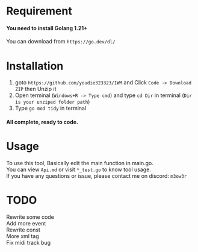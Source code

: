 # Requirement
#### You need to install Golang 1.21+  
You can download from `https://go.dev/dl/`
# Installation
1. goto `https://github.com/youdie323323/IWM` and Click `Code -> Download ZIP` then Unzip it
2. Open terminal (`Windows+R -> Type cmd`) and type `cd Dir` in terminal (`Dir is your unziped folder path`)
3. Type `go mod tidy` in terminal
#### All complete, ready to code.

# Usage
To use this tool, Basically edit the main function in main.go.  
You can view `Api.md` or visit `*_test.go` to know tool usage.  
If you have any questions or issue, please contact me on discord: `m3ow3r`

# TODO
Rewrite some code  
Add more event  
Rewrite const  
More xml tag  
Fix midi track bug

